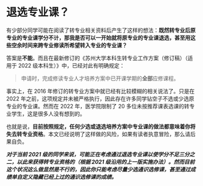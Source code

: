 # 退选专业课？

有少部分同学可能在阅读了转专业相关资料后产生了这样的想法：**既然转专业后原专业的专业课学分不计，那我是否可以一开始就将原专业的专业课退选，甚至用这些空余时间来跨专业修读所希望转入专业的专业课？**

答案是**不能**。而且在最新修订的《苏州大学本科生转专业工作方案（修订稿）（适用于 2022 级本科生）》中，已经对此有明确规定：

> 申请时，完成修读专业人才培养方案中已开课学期的**全部**应修课程。

事实上，在 2016 年修订的转专业方案中就已经有比较模糊的相关说法了。只是在 2022 年之前，这项规定并未被严格执行，因此存在许多同学钻空子不选或少选原专业的专业课。然而在 2022 年，医学院限制了 20 多位未按推荐课表选课的转专业学生，这是很多人没有想到的。

也就是说，**目前按照规定，任何少选或退选培养方案中专业课的做法都意味着你将失去转专业资格**。本文已经说明了这样做的风险，如果有读者执意冒险，那么请后果自负。

**_对于当前 2021 级的同学来说，可能正在考虑通过退选专业课以使学分不足三分之二，以此来获得转专业资格的（根据 2021 级沿用的上一版实施办法）。然而目前这个状况这么做显然是不行的，因此你只能考虑尽量少选通识选修课，甚至通过成绩单自定义隐藏已经上过的通识选修课的成绩。_**
